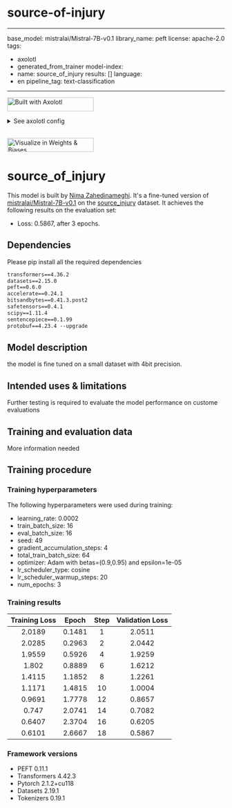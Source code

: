 # source-of-injury
---
base_model: mistralai/Mistral-7B-v0.1
library_name: peft
license: apache-2.0
tags:
- axolotl
- generated_from_trainer
model-index:
- name: source_of_injury
  results: []
language:
- en
pipeline_tag: text-classification
---

<!-- This model card has been generated automatically according to the information the Trainer had access to. You
should probably proofread and complete it, then remove this comment. -->

[<img src="https://raw.githubusercontent.com/OpenAccess-AI-Collective/axolotl/main/image/axolotl-badge-web.png" alt="Built with Axolotl" width="200" height="32"/>](https://github.com/OpenAccess-AI-Collective/axolotl)
<details><summary>See axolotl config</summary>

axolotl version: `0.4.1`
```yaml
base_model: mistralai/Mistral-7B-v0.1
model_type: MistralForCausalLM
tokenizer_type: LlamaTokenizer
is_mistral_derived_model: true

load_in_8bit: false
load_in_4bit: true
strict: false

lora_fan_in_fan_out: false
data_seed: 49
seed: 49

datasets:
  - path: NimaZahedinameghi/source_injury
    type: alpaca

dataset_prepared_path: last_run_prepared
val_set_size: 0.1
output_dir: ./qlora-alpaca-out
hub_model_id: NimaZahedinameghi/source_of_injury

adapter: qlora
lora_model_dir:

sequence_len: 896
sample_packing: false
pad_to_sequence_len: true

lora_r: 32
lora_alpha: 16
lora_dropout: 0.05
lora_target_linear: true
lora_fan_in_fan_out:
lora_target_modules:
  - gate_proj
  - down_proj
  - up_proj
  - q_proj
  - v_proj
  - k_proj
  - o_proj

wandb_project: source_of_injury
wandb_entity: uqam

gradient_accumulation_steps: 4
micro_batch_size: 16
eval_batch_size: 16
num_epochs: 3
optimizer: adamw_bnb_8bit
lr_scheduler: cosine
learning_rate: 0.0002
max_grad_norm: 1.0
adam_beta2: 0.95
adam_epsilon: 0.00001
save_total_limit: 12

train_on_inputs: false
group_by_length: false
bf16: true
fp16: false
tf32: false

gradient_checkpointing: true
early_stopping_patience:
resume_from_checkpoint:
local_rank:
logging_steps: 1
xformers_attention:
flash_attention: true

loss_watchdog_threshold: 5.0
loss_watchdog_patience: 3

warmup_steps: 20
evals_per_epoch: 4
eval_table_size:
eval_table_max_new_tokens: 128
saves_per_epoch: 6
debug:
weight_decay: 0.0
fsdp:
fsdp_config:
special_tokens:
  bos_token: "<s>"
  eos_token: "</s>"
  unk_token: "<unk>"
save_safetensors: true
```

</details><br>

[<img src="https://raw.githubusercontent.com/wandb/assets/main/wandb-github-badge-28.svg" alt="Visualize in Weights & Biases" width="200" height="32"/>](https://wandb.ai/uqam/source_of_injury/runs/2q7kaw2k)
# source_of_injury

This model is built by [Nima Zahedinameghi](https://www.linkedin.com/in/nima-zahedi-nameghi-ph-d-3b7061146/). It's a fine-tuned version of [mistralai/Mistral-7B-v0.1](https://huggingface.co/mistralai/Mistral-7B-v0.1) on the [source_injury](https://huggingface.co/datasets/NimaZahedinameghi/source_injury) dataset.
It achieves the following results on the evaluation set:
- Loss: 0.5867, after 3 epochs.

## Dependencies
Please pip install all the required dependencies
``` txt
transformers==4.36.2
datasets==2.15.0
peft==0.6.0
accelerate==0.24.1
bitsandbytes==0.41.3.post2
safetensors==0.4.1
scipy==1.11.4
sentencepiece==0.1.99
protobuf==4.23.4 --upgrade
```

## Model description

the model is fine tuned on a small dataset with 4bit precision. 

## Intended uses & limitations

Further testing is required to evaluate the model performance on custome evaluations

## Training and evaluation data

More information needed

## Training procedure

### Training hyperparameters

The following hyperparameters were used during training:
- learning_rate: 0.0002
- train_batch_size: 16
- eval_batch_size: 16
- seed: 49
- gradient_accumulation_steps: 4
- total_train_batch_size: 64
- optimizer: Adam with betas=(0.9,0.95) and epsilon=1e-05
- lr_scheduler_type: cosine
- lr_scheduler_warmup_steps: 20
- num_epochs: 3

### Training results

| Training Loss | Epoch  | Step | Validation Loss |
|:-------------:|:------:|:----:|:---------------:|
| 2.0189        | 0.1481 | 1    | 2.0511          |
| 2.0285        | 0.2963 | 2    | 2.0442          |
| 1.9559        | 0.5926 | 4    | 1.9259          |
| 1.802         | 0.8889 | 6    | 1.6212          |
| 1.4115        | 1.1852 | 8    | 1.2261          |
| 1.1171        | 1.4815 | 10   | 1.0004          |
| 0.9691        | 1.7778 | 12   | 0.8657          |
| 0.747         | 2.0741 | 14   | 0.7082          |
| 0.6407        | 2.3704 | 16   | 0.6205          |
| 0.6101        | 2.6667 | 18   | 0.5867          |


### Framework versions

- PEFT 0.11.1
- Transformers 4.42.3
- Pytorch 2.1.2+cu118
- Datasets 2.19.1
- Tokenizers 0.19.1
